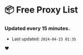 # :package: Free Proxy List
### Updated every 15 minutes.

- Last updated: `2024-04-23 01:35`

:heart:
